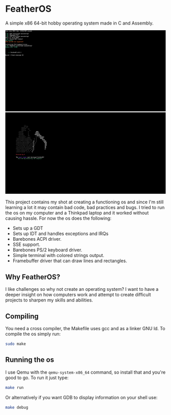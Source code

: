 # FeatherOS
A simple x86 64-bit hobby operating system made in C and Assembly.

![FeatherOS](./Showcase/FeatherOs.jpeg)
![FeatherOS exception screen](./Showcase/FeatherOsException.jpeg)

This project contains my shot at creating a functioning os and since I'm still learning a lot it may contain bad code, bad practices and bugs. I tried to run the os on my computer and a Thinkpad laptop and it worked without causing hassle.
For now the os does the following:
 - Sets up a GDT
 - Sets up IDT and handles exceptions and IRQs
 - Barebones ACPI driver.
 - SSE support.
 - Barebones PS/2 keyboard driver.
 - Simple terminal with colored strings output.
 - Framebuffer driver that can draw lines and rectangles.

## Why FeatherOS?
I like challenges so why not create an operating system? I want to have a deeper insight on how computers work and attempt to create difficult projects to sharpen my skills and abilities.

## Compiling
You need a cross compiler, the Makefile uses gcc and as a linker GNU ld.
To compile the os simply run:
```sh
sudo make
```

## Running the os
I use Qemu with the `qemu-system-x86_64` command, so install that and you're good to go.
To run it just type:
```sh
make run
```

Or alternatively if you want GDB to display information on your shell use:
```sh
make debug
```
